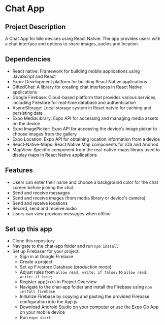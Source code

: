 # Chat App
## Project Description
A Chat App for bile devices using React Natvie. The app provides users with a chat interface and options to share images, audios and location.

## Dependencies
* React native: Framework for building mobile applications using JavaScript and React
* Expo: Development platform for building React Native applications
* GiftedChat: A library for creating chat interfaces in React Native applications
* Google Firebase: Cloud-based platform that provides various services, including Firestore for reat-time database and authentication
* AsyncStorage: Local storage system in React natvie for caching and persisting data
* Expo MediaLibrary: Expo API for accessing and managing media assets on the device
* Expo ImagePicker: Expo API for accessing the device's image picker to choose images from the gallery
* Expo Location: Expo API for obtaining location information from a device
* React-Native-Maps: React Native Map components for iOS and Andriod
* MapView: Specific component from the reat-native-maps library used to display maps in React Native applications

## Features
* Users can enter their name and choose a background color for the chat screen before joining the chat
* Send and receive messages
* Send and receive images (from media library or device's camera)
* Send and receive locations
* Record, send and receive audio
* Users can view previous messages when offline

## Set up this app
* Clone this repository
* Navigate to the chat-app folder and run ``` npm install ```
* Set up Firebaser for your project:
    * Sign in at Google Firebase
    * Create a project
    * Set up Firestore Database (production mode)
    * Adjust rules from ``` allow read, write: if false; ``` to ``` allow read, write: if true; ```
    * Register app(</>) in Project Overview
    * Navigate to the chat-app folder and install the Firebase using ``` npm install firebase ```
    * Initialize Firebase by copying and pasting the provided Firebase configuration into the App.js
  * Download Android Studio on your computer or use the Expo Go App on your mobile device
  *  Run ``` expo start ```

